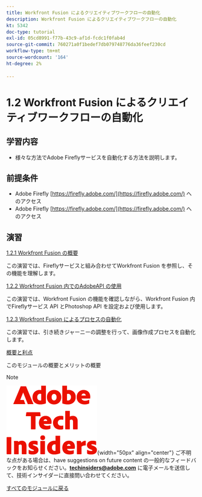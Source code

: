 ```yaml
---
title: Workfront Fusion によるクリエイティブワークフローの自動化
description: Workfront Fusion によるクリエイティブワークフローの自動化
kt: 5342
doc-type: tutorial
exl-id: 05cd8991-f77b-43c9-af1d-fcdc1f0fab4d
source-git-commit: 760271a0f1bedef7db079748776da36feef230cd
workflow-type: tm+mt
source-wordcount: '164'
ht-degree: 2%

---
```


# 1.2 Workfront Fusion によるクリエイティブワークフローの自動化

## 学習内容

- 様々な方法でAdobe Fireflyサービスを自動化する方法を説明します。

## 前提条件

- Adobe Firefly [https://firefly.adobe.com/](https://firefly.adobe.com/) へのアクセス
- Adobe Firefly [https://firefly.adobe.com/](https://firefly.adobe.com/) へのアクセス

## 演習

[1.2.1 Workfront Fusion の概要](./ex1.md)

この演習では、Fireflyサービスと組み合わせてWorkfront Fusion を参照し、その機能を理解します。

[1.2.2 Workfront Fusion 内でのAdobeAPI の使用](./ex2.md)

この演習では、Workfront Fusion の機能を確認しながら、Workfront Fusion 内でFireflyサービス API とPhotoshop API を設定および使用します。

[1.2.3 Workfront Fusion によるプロセスの自動化](./ex3.md)

この演習では、引き続きジャーニーの調整を行って、画像作成プロセスを自動化します。

[概要と利点](./summary.md)

このモジュールの概要とメリットの概要

>[!NOTE]
>
>![ 技術インサイダー ](./../../../assets/images/techinsiders.png){width="50px" align="center"}
>ご不明な点がある場合は、have suggestions on future content の一般的なフィードバックをお知らせください。**techinsiders@adobe.com** に電子メールを送信して、技術インサイダーに直接問い合わせてください。

[すべてのモジュールに戻る](../../../overview.md)
